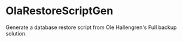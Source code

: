 # OlaRestoreScriptGen
Generate a database restore script from Ole Hallengren's Full backup solution.
